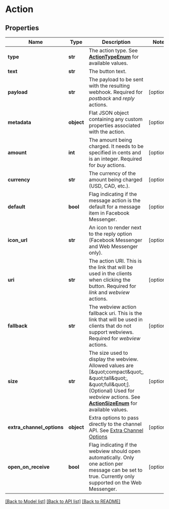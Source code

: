 # Action

## Properties
Name | Type | Description | Notes
------------ | ------------- | ------------- | -------------
**type** | **str** | The action type. See [**ActionTypeEnum**](Enums.md#ActionTypeEnum) for available values. | 
**text** | **str** | The button text. | 
**payload** | **str** | The payload to be sent with the resulting webhook. Required for *postback* and *reply* actions.  | [optional] 
**metadata** | **object** | Flat JSON object containing any custom properties associated with the action. | [optional] 
**amount** | **int** | The amount being charged. It needs to be specified in cents and is an integer. Required for *buy* actions.  | [optional] 
**currency** | **str** | The currency of the amount being charged (USD, CAD, etc.). | [optional] 
**default** | **bool** | Flag indicating if the message action is the default for a message item in Facebook Messenger. | [optional] 
**icon_url** | **str** | An icon to render next to the reply option (Facebook Messenger and Web Messenger only). | [optional] 
**uri** | **str** | The action URI. This is the link that will be used in the clients when clicking the button. Required for *link* and *webview* actions.  | [optional] 
**fallback** | **str** | The webview action fallback uri. This is the link that will be used in clients that do not support webviews. Required for *webview* actions.  | [optional] 
**size** | **str** | The size used to display the webview. Allowed values are [\&quot;compact\&quot;, \&quot;tall\&quot;, \&quot;full\&quot;]. (Optional) Used for *webview* actions. See [**ActionSizeEnum**](Enums.md#ActionSizeEnum) for available values.  | [optional] 
**extra_channel_options** | **object** | Extra options to pass directly to the channel API. See [Extra Channel Options](https://docs.smooch.io/rest#extra-channel-options-schema) | [optional] 
**open_on_receive** | **bool** | Flag indicating if the webview should open automatically. Only one action per message can be set to true. Currently only supported on the Web Messenger. | [optional] 

[[Back to Model list]](../README.md#documentation-for-models) [[Back to API list]](../README.md#documentation-for-api-endpoints) [[Back to README]](../README.md)


